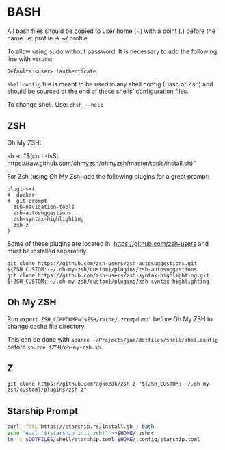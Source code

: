 
# BASH
All bash files should be copied to user home (~) with a point (.) before the name. Ie:
profile -> ~/.profile

To allow using sudo without password. It is necessary to add the following line with
`visudo`:

    Defaults:<user> !authenticate

`shellconfig` file is meant to be used in any shell config (Bash or Zsh) and should
be sourced at the end of these shells' configuration files.

To change shell. Use: `chsh --help`

## ZSH
Oh My ZSH:

sh -c "$(curl -fsSL https://raw.github.com/ohmyzsh/ohmyzsh/master/tools/install.sh)"

For Zsh (using Oh My Zsh) add the following plugins for a great prompt:

```
plugins=(
#  docker
#  git-prompt
  zsh-navigation-tools
  zsh-autosuggestions
  zsh-syntax-highlighting
  zsh-z
)
```

Some of these plugins are located in: https://github.com/zsh-users and must be
installed separately.

```
git clone https://github.com/zsh-users/zsh-autosuggestions.git ${ZSH_CUSTOM:-~/.oh-my-zsh/custom}/plugins/zsh-autosuggestions
git clone https://github.com/zsh-users/zsh-syntax-highlighting.git ${ZSH_CUSTOM:-~/.oh-my-zsh/custom}/plugins/zsh-syntax-highlighting
```

## Oh My ZSH

Run `export ZSH_COMPDUMP="$ZSH/cache/.zcompdump"` before Oh My ZSH to change cache file directory.

This can be done with `source ~/Projects/jam/dotfiles/shell/shellconfig` before
`source $ZSH/oh-my-zsh.sh`.

## Z

```
git clone https://github.com/agkozak/zsh-z "${ZSH_CUSTOM:-~/.oh-my-zsh/custom}/plugins/zsh-z"
```

## Starship Prompt

```bash
curl -fsSL https://starship.rs/install.sh | bash
echo 'eval "$(starship init zsh)"'>>$HOME/.zshrc
ln -s $DOTFILES/shell/starship.toml $HOME/.config/starship.toml
```
